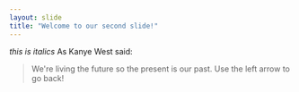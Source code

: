 ```yaml
---
layout: slide
title: "Welcome to our second slide!"
---
```

*this is italics*
As Kanye West said:

> We're living the future so
> the present is our past.
Use the left arrow to go back!
